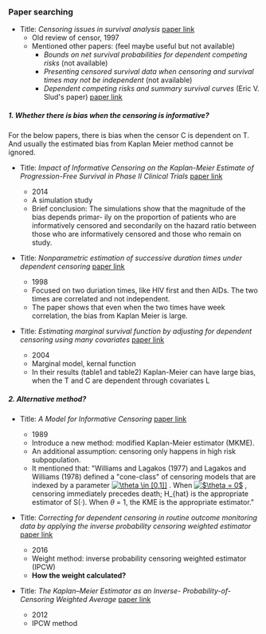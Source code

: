 ### Paper searching

* Title: *Censoring issues in survival analysis* [paper link](https://github.com/sakuramomo1005/Kaplan-Meier-method-under-dependent-censoring/blob/master/Draft/week1/papers/CENSORING%20ISSUES%20IN%20SURVIVAL%20ANALYSIS.pdf)
   * Old review of censor, 1997
   * Mentioned other papers: (feel maybe useful but not available)
      * *Bounds on net survival probabilities for dependent competing risks* (not available)
      * *Presenting censored survival data when censoring and survival times may not be independent* (not available)
      * *Dependent competing risks and summary survival curves* (Eric V. Slud's paper) [paper link](https://github.com/sakuramomo1005/Kaplan-Meier-method-under-dependent-censoring/blob/master/Draft/week1/papers/Dependent%20competing%20risks%20and%20summary%20survival%20curves.pdf)
   
##### 1. Whether there is bias when the censoring is informative?

For the below papers, there is bias when the censor C is dependent on T. And usually the estimated bias from Kaplan Meier method cannot be ignored. 


*  Title: *Impact of Informative Censoring on the Kaplan-Meier Estimate of Progression-Free Survival in Phase II Clinical Trials*
[paper link](https://github.com/sakuramomo1005/Kaplan-Meier-method-under-dependent-censoring/blob/master/Draft/week1/papers/Impact%20of%20Informative%20Censoring%20on%20the%20Kaplan-Meier%20Estimate%20of%20Progression-Free%20Survival%20in%20Phase%20II%20Clinical%20Trials.pdf)
   *  2014
   *  A simulation study
   *  Brief conclusion: 
The simulations show that the magnitude of the bias depends primar- ily on the proportion of patients who are informatively censored and secondarily on the hazard ratio between those who are informatively censored and those who remain on study.

* Title: *Nonparametric estimation of successive duration times under dependent censoring* [paper link](https://github.com/sakuramomo1005/Kaplan-Meier-method-under-dependent-censoring/blob/master/Draft/week1/papers/Nonparametric%20estimation%20of%20successive%20duration%20times%20under%20dependent%20censoring.pdf)
   * 1998
   * Focused on two duriation times, like HIV first and then AIDs. The two times are correlated and not independent.
   * The paper shows that even when the two times have week correlation, the bias from Kaplan Meier is large.
   
* Title: *Estimating marginal survival function by adjusting for dependent censoring using many covariates* [paper link](https://github.com/sakuramomo1005/Kaplan-Meier-method-under-dependent-censoring/blob/master/Draft/week1/papers/ESTIMATING%20MARGINAL%20SURVIVAL%20FUNCTION%20BY%20ADJUSTING%20FOR%20DEPENDENT%20CENSORING%20USING%20MANY%20COVARIATES.pdf)
   * 2004
   * Marginal model, kernal function
   * In their results (table1 and table2) Kaplan-Meier can have large bias, when the T and C are dependent through covariates L 

##### 2. Alternative method?

* Title: *A Model for Informative Censoring* [paper link](https://github.com/sakuramomo1005/Kaplan-Meier-method-under-dependent-censoring/blob/master/Draft/week1/papers/A%20Model%20for%20Informative%20Censoring.pdf)
   * 1989
   * Introduce a new method: modified Kaplan-Meier estimator (MKME).
   * An additional assumption: censoring only happens in high risk subpopulation.  
   * It mentioned that: "Williams and Lagakos (1977) and Lagakos and Williams (1978) defined a "cone-class" of censoring models that are indexed by a parameter  <a href="https://www.codecogs.com/eqnedit.php?latex=\theta&space;\in&space;[0,1]]" target="_blank"><img src="https://latex.codecogs.com/gif.latex?\theta&space;\in&space;[0,1]]" title="\theta \in [0,1]]" /></a>
. When <a href="https://www.codecogs.com/eqnedit.php?latex=$\theta&space;=&space;0$" target="_blank"><img src="https://latex.codecogs.com/gif.latex?$\theta&space;=&space;0$" title="$\theta = 0$" /></a> , censoring immediately precedes death; H_{hat} is the appropriate estimator of S(·). When $\theta$ = 1, the KME is the appropriate estimator."
   
  
* Title: *Correcting for dependent censoring
in routine outcome monitoring data by applying the inverse probability censoring weighted estimator* [paper link](https://github.com/sakuramomo1005/Kaplan-Meier-method-under-dependent-censoring/blob/master/Draft/week1/papers/Correcting%20for%20dependent%20censoring%20in%20routine%20outcome%20monitoring%20data%20by%20applying%20the%20inverse%20probability%20censoring%20weighted%20estimator.pdf)
   * 2016
   * Weight method: inverse probability censoring weighted estimator (IPCW)
   * **How the weight calculated?** 
   
* Title: *The Kaplan–Meier Estimator as an Inverse- Probability-of-Censoring Weighted Average* [paper link](https://github.com/sakuramomo1005/Kaplan-Meier-method-under-dependent-censoring/blob/master/Draft/week1/papers/The%20Kaplan%E2%80%93Meier%20Estimator%20as%20an%20InverseProbability-of-Censoring%20Weighted%20Average.pdf)
   * 2012
   * IPCW method
   
